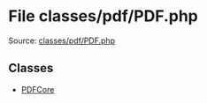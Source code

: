 File classes/pdf/PDF.php
=========

Source: [classes/pdf/PDF.php](https://github.com/PrestaShop/PrestaShop/blob/1.5.0.9/classes/pdf/PDF.php)


Classes
-------

* [PDFCore](class.PDFCore.md)

